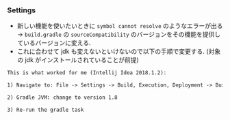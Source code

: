 ### Settings
- 新しい機能を使いたいときに `symbol cannot resolve` のようなエラーが出る → `build.gradle` の `sourceCompatibility` のバージョンをその機能を提供しているバージョンに変える.
- これに合わせて jdk も変えないといけないので以下の手順で変更する. (対象の jdk がインストールされていることが前提)
```txt
This is what worked for me (Intellij Idea 2018.1.2):

1) Navigate to: File -> Settings -> Build, Execution, Deployment -> Build Tools -> Gradle

2) Gradle JVM: change to version 1.8

3) Re-run the gradle task
```
